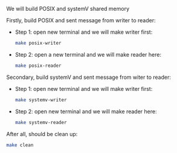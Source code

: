We will build POSIX and systemV shared memory 

Firstly, build POSIX and sent message from writer to reader:

+ Step 1: open new terminal and we will make writer first:
    ```bash
    make posix-writer
    ```

+ Step 2: open a new terminal and we will make reader here:
    ```bash
    make posix-reader
    ```

Secondary, build systemV and sent message from witer to reader:

+ Step 1: open new terminal and we will make writer first:
    ```bash
    make systemv-writer
    ```

+ Step 2: open new terminal and we will make reader here:
    ```bash
    make systemv-reader
    ```

After all, should be clean up:
```bash
make clean
```